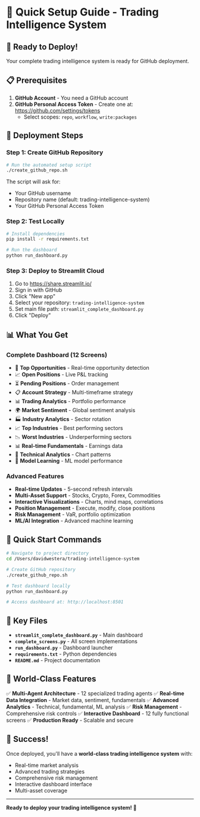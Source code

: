 # 🚀 Quick Setup Guide - Trading Intelligence System

## 🎯 **Ready to Deploy!**

Your complete trading intelligence system is ready for GitHub deployment.

## 📋 **Prerequisites**

1. **GitHub Account** - You need a GitHub account
2. **GitHub Personal Access Token** - Create one at: https://github.com/settings/tokens
   - Select scopes: `repo`, `workflow`, `write:packages`

## 🚀 **Deployment Steps**

### **Step 1: Create GitHub Repository**
```bash
# Run the automated setup script
./create_github_repo.sh
```

The script will ask for:
- Your GitHub username
- Repository name (default: trading-intelligence-system)
- Your GitHub Personal Access Token

### **Step 2: Test Locally**
```bash
# Install dependencies
pip install -r requirements.txt

# Run the dashboard
python run_dashboard.py
```

### **Step 3: Deploy to Streamlit Cloud**
1. Go to https://share.streamlit.io/
2. Sign in with GitHub
3. Click "New app"
4. Select your repository: `trading-intelligence-system`
5. Set main file path: `streamlit_complete_dashboard.py`
6. Click "Deploy"

## 📊 **What You Get**

### **Complete Dashboard (12 Screens)**
- 🎯 **Top Opportunities** - Real-time opportunity detection
- 📈 **Open Positions** - Live P&L tracking
- ⏳ **Pending Positions** - Order management
- 📋 **Account Strategy** - Multi-timeframe strategy
- 📊 **Trading Analytics** - Portfolio performance
- 🌍 **Market Sentiment** - Global sentiment analysis
- 🏭 **Industry Analytics** - Sector rotation
- 📈 **Top Industries** - Best performing sectors
- 📉 **Worst Industries** - Underperforming sectors
- 📊 **Real-time Fundamentals** - Earnings data
- 🔧 **Technical Analytics** - Chart patterns
- 🤖 **Model Learning** - ML model performance

### **Advanced Features**
- **Real-time Updates** - 5-second refresh intervals
- **Multi-Asset Support** - Stocks, Crypto, Forex, Commodities
- **Interactive Visualizations** - Charts, mind maps, correlations
- **Position Management** - Execute, modify, close positions
- **Risk Management** - VaR, portfolio optimization
- **ML/AI Integration** - Advanced machine learning

## 🎯 **Quick Start Commands**

```bash
# Navigate to project directory
cd /Users/davidwestera/trading-intelligence-system

# Create GitHub repository
./create_github_repo.sh

# Test dashboard locally
python run_dashboard.py

# Access dashboard at: http://localhost:8501
```

## 📁 **Key Files**

- **`streamlit_complete_dashboard.py`** - Main dashboard
- **`complete_screens.py`** - All screen implementations
- **`run_dashboard.py`** - Dashboard launcher
- **`requirements.txt`** - Python dependencies
- **`README.md`** - Project documentation

## 🌟 **World-Class Features**

✅ **Multi-Agent Architecture** - 12 specialized trading agents
✅ **Real-time Data Integration** - Market data, sentiment, fundamentals
✅ **Advanced Analytics** - Technical, fundamental, ML analysis
✅ **Risk Management** - Comprehensive risk controls
✅ **Interactive Dashboard** - 12 fully functional screens
✅ **Production Ready** - Scalable and secure

## 🎉 **Success!**

Once deployed, you'll have a **world-class trading intelligence system** with:
- Real-time market analysis
- Advanced trading strategies
- Comprehensive risk management
- Interactive dashboard interface
- Multi-asset coverage

---

**Ready to deploy your trading intelligence system! 🚀**
